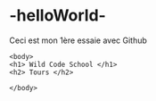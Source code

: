 # -helloWorld-
Ceci est mon 1ère essaie avec Github

<!DOCTYPE html>
<html>
    <head>
        <meta charset="utf-8" />
        <title>github</title>
    </head>
    
    <body>
    <h1> Wild Code School </h1>
    <h2> Tours </h2> 
        
    </body>
</html>
